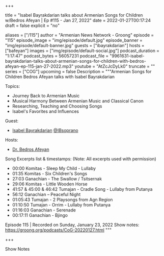 
+++

title = "Isabel Bayrakdarian talks about Armenian Songs for Children w/Bedros Afeyan | Ep #115 - Jan 27, 2022"
date = 2022-01-27T00:17:24
draft = false
explicit = "no"

aliases = ["/115"]
author = "Armenian News Network - Groong"
episode = "115"
episode_image = "img/episode/default.jpg"
episode_banner = "img/episode/default-banner.jpg"
guests = ["ibayrakdarian"]
hosts = ["bafeyan"]
images = ["img/episode/default-social.jpg"]
podcast_duration = "1:17:47"
podcast_bytes = 56057231
podcast_file = "9961631-isabel-bayrakdarian-talks-about-armenian-songs-for-children-with-bedros-afeyan-ep-115-jan-27-2022.mp3"
youtube = "AtZcJcDyLk0"
truncate = ""
series = ["COG"]
upcoming = false
Description = """Armenian Songs for Children
Bedros Afeyan talks with Isabel Bayrakdarian

Topics:
* Journey Back to Armenian Music
* Musical Harmony Between Armenian Music and Classical Canon
* Researching, Teaching and Choosing Songs
* Isabel's Favorites and Influences

Guest:
* [Isabel Bayrakdarian](/guest/ibayrakdarian) [@IBsoprano](https://twitter.com/IBsoprano)

Hosts:
* [Dr. Bedros Afeyan](/host/bafeyan)

Song Excerpts list & timestamps:
(Note: All excerpts used with permission)
* 00:00 Komitas - Sleep My Child - Lullaby
* 01:35 Komitas - Six Children's Songs
* 27:03 Ganachian - The Swallow / Tsitsernak
* 29:06 Komitas - Little Wooden Horse
* 41:57 & 45:00 & 46:42 Tumajan - Cradle Song - Lullaby from Putanya
* 56:12 Ganachian – Peaceful Night
* 01:05:43 Tumajan - 2 Playsongs from Agn Region
* 01:10:50 Tumajan - Orrim - Lullaby from Putanya
* 01:16:03 Ganachian - Serenade
* 00:17:11 Ganachian - Bjingo

Episode 115 | Recorded on Sunday, January 23, 2022
Show notes: https://groong.org/podcasts/CoG-20220127.html
"""

+++

Show Notes

